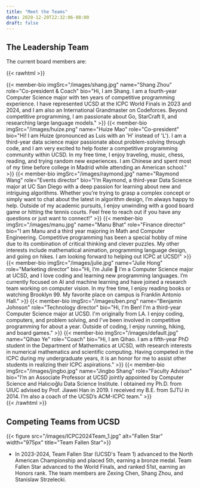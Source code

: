 ```yaml
---
title: "Meet the Teams"
date: 2020-12-20T22:32:06-08:00
draft: false
---
```


## The Leadership Team

The current board members are:

{{< rawhtml >}}

<div class="grid">
{{< member-bio imgSrc="/images/shang.jpg" name="Shang Zhou" role="Co-president & Coach" bio="Hi, I am Shang. I am a fourth-year Computer Science major with ten years of competitive programming experience. I have represented UCSD at the ICPC World Finals in 2023 and 2024, and I am also an International Grandmaster on Codeforces. Beyond competitive programming, I am passionate about Go, StarCraft II, and researching large language models." >}}
{{< member-bio imgSrc="/images/huize.png" name="Huize Mao" role="Co-president" bio="Hi! I am Huize (pronounced as Luis with an 'H' instead of 'L'). I am a third-year data science major passionate about problem-solving through code, and I am very excited to help foster a competitive programming community within UCSD. In my free time, I enjoy traveling, music, chess, reading, and trying random new experiences. I am Chinese and spent most of my time before college in Madrid while attending an American school." >}}
{{< member-bio imgSrc="/images/raymond.jpg" name="Raymond Wang" role="Events director" bio="I’m Raymond, a third-year Data Science major at UC San Diego with a deep passion for learning about new and intriguing algorithms. Whether you’re trying to grasp a complex concept or simply want to chat about the latest in algorithm design, I’m always happy to help. Outside of my academic pursuits, I enjoy unwinding with a good board game or hitting the tennis courts. Feel free to reach out if you have any questions or just want to connect!" >}}
{{< member-bio imgSrc="/images/manu.jpg" name="Manu Bhat" role="Finance director" bio="I am Manu and a third year majoring in Math and Computer Engineering. Competitive programming has been a special hobby of mine due to its combination of critical thinking and clever puzzles. My other interests include mathematical animation, programming language design, and going on hikes. I am looking forward to helping out ICPC at UCSD!" >}}
{{< member-bio imgSrc="/images/julie.jpg" name="Julie Hong" role="Marketing director" bio="Hi, I’m Julie 👋 I’m a Computer Science major at UCSD, and I love coding and learning new programming languages. I’m currently focused on AI and machine learning and have joined a research team working on computer vision. In my free time, I enjoy reading books or watching Brooklyn 99. My favorite place on campus is Franklin Antonio Hall." >}}
{{< member-bio imgSrc="/images/ben.png" name="Benjamin Johnson" role="Technology director" bio="Hi, I'm Ben! I'm a third-year Computer Science major at UCSD. I'm originally from LA. I enjoy coding, computers, and problem solving, and I've been involved in competitive programming for about a year. Outside of coding, I enjoy running, hiking, and board games." >}}
{{< member-bio imgSrc="/images/default.jpg" name="Qihao Ye" role="Coach" bio="Hi, I am Qihao. I am a fifth-year PhD student in the Department of Mathematics at UCSD, with research interests in numerical mathematics and scientific computing. Having competed in the ICPC during my undergraduate years, it is an honor for me to assist other students in realizing their ICPC aspirations." >}}
{{< member-bio imgSrc="/images/jingbo.jpg" name="Jingbo Shang" role="Faculty Advisor" bio="I’m an Associate Professor at UCSD jointly appointed by Computer Science and Halıcıoğlu Data Science Institute. I obtained my Ph.D. from UIUC advised by Prof. Jiawei Han in 2019. I received my B.E. from SJTU in 2014. I’m also a coach of the UCSD’s ACM-ICPC team." >}}
</div>
{{< /rawhtml >}}

## Competing Teams from UCSD

{{< figure src="/images/ICPC2024Team_1.jpg" alt="Fallen Star" width="975px" title="Team Fallen Star">}}

- In 2023-2024, Team Fallen Star (UCSD's Team 1) advanced to the North American Championship and placed 5th, earning a bronze medal. Team Fallen Star advanced to the World Finals, and ranked 51st, earning an Honors rank. The team members are Zexing Chen, Shang Zhou, and Stanislaw Strzelecki.
